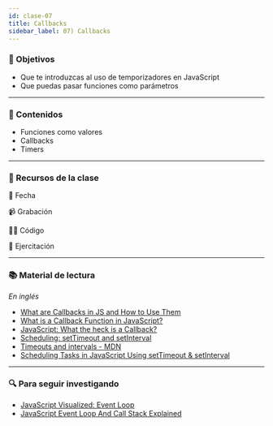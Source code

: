 ```yaml
---
id: clase-07
title: Callbacks
sidebar_label: 07) Callbacks
---
```


### 🏁 Objetivos

- Que te introduzcas al uso de temporizadores en JavaScript
- Que puedas pasar funciones como parámetros

---

### 📝 Contenidos

- Funciones como valores
- Callbacks
- Timers

---

### 🚀 Recursos de la clase

📆 Fecha

📹 Grabación

👩‍💻 Código

💪 Ejercitación

---

### 📚 Material de lectura

_En inglés_

- [What are Callbacks in JS and How to Use Them](https://www.freecodecamp.org/news/javascript-callback-functions-what-are-callbacks-in-js-and-how-to-use-them/)
- [What is a Callback Function in JavaScript?](https://www.freecodecamp.org/news/what-is-a-callback-function-in-javascript/)
- [JavaScript: What the heck is a Callback?](https://codeburst.io/javascript-what-the-heck-is-a-callback-aba4da2deced)
- [Scheduling: setTimeout and setInterval](https://javascript.info/settimeout-setinterval)
- [Timeouts and intervals - MDN](https://developer.mozilla.org/en-US/docs/Learn/JavaScript/Asynchronous/Timeouts_and_intervals)
- [Scheduling Tasks in JavaScript Using setTimeout & setInterval](https://www.digitalocean.com/community/tutorials/js-settimeout-setinterval)

---

### 🔍 Para seguir investigando

- [JavaScript Visualized: Event Loop](https://dev.to/lydiahallie/javascript-visualized-event-loop-3dif)
- [JavaScript Event Loop And Call Stack Explained](https://felixgerschau.com/javascript-event-loop-call-stack/)
